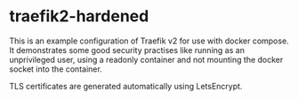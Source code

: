 # traefik2-hardened

This is an example configuration of Traefik v2 for use with docker compose.
It demonstrates some good security practises like running as an unprivileged user, using a readonly container and not mounting the docker socket into the container.

TLS certificates are generated automatically using LetsEncrypt.
